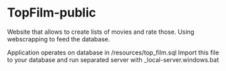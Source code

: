 # TopFilm-public
Website that allows to create lists of movies and rate those. Using webscrapping to feed the database.

Application operates on database in /resources/top_film.sql
Import this file to your database and run separated server with _local-server.windows.bat
